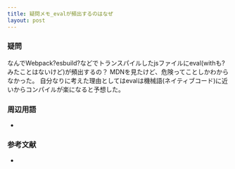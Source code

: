 ```yaml
---
title: 疑問メモ_evalが頻出するのはなぜ
layout: post
---
```


### 疑問
なんでWebpack?esbuild?などでトランスパイルしたjsファイルにeval(withも?みたことはないけど)が頻出するの？
MDNを見たけど、危険ってことしかわからなかった。
自分なりに考えた理由としてはevalは機械語(ネイティブコード)に近いからコンパイルが楽になると予想した。

### 周辺用語
- 


### 参考文献
- []()